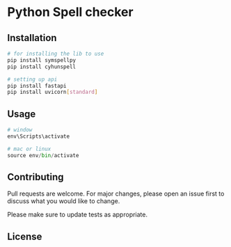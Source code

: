 # Python Spell checker



## Installation

```bash
# for installing the lib to use
pip install symspellpy
pip install cyhunspell

# setting up api
pip install fastapi
pip install uvicorn[standard]
```

## Usage

```python
# window
env\Scripts\activate

# mac or linux
source env/bin/activate
```

## Contributing
Pull requests are welcome. For major changes, please open an issue first to discuss what you would like to change.

Please make sure to update tests as appropriate.

## License
